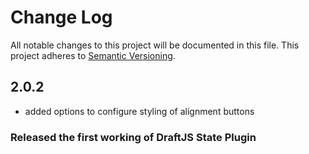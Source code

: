 # Change Log

All notable changes to this project will be documented in this file.
This project adheres to [Semantic Versioning](http://semver.org/).

## 2.0.2
- added options to configure styling of alignment buttons

### Released the first working of DraftJS State Plugin
